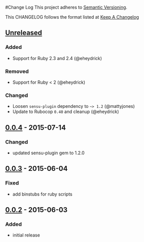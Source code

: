 #Change Log
This project adheres to [Semantic Versioning](http://semver.org/).

This CHANGELOG follows the format listed at [Keep A Changelog](http://keepachangelog.com/)

## [Unreleased]
### Added
- Support for Ruby 2.3 and 2.4 (@eheydrick)

### Removed
- Support for Ruby < 2 (@eheydrick)

### Changed
- Loosen `sensu-plugin` dependency to `~> 1.2` (@mattyjones)
- Update to Rubocop `0.40` and cleanup (@eheydrick)

## [0.0.4] - 2015-07-14
### Changed
- updated sensu-plugin gem to 1.2.0

## [0.0.3] - 2015-06-04
### Fixed
- add binstubs for ruby scripts

## [0.0.2] - 2015-06-03
### Added
- initial release

[Unreleased]: https://github.com/sensu-plugins/sensu-plugins-icecast/compare/0.0.4...HEAD
[0.0.4]: https://github.com/sensu-plugins/sensu-plugins-icecast/compare/0.0.3...0.0.4
[0.0.3]: https://github.com/sensu-plugins/sensu-plugins-icecast/compare/0.0.2...0.0.3
[0.0.2]: https://github.com/sensu-plugins/sensu-plugins-icecast/compare/0.0.1...0.0.2

